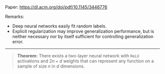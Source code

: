 Paper: https://dl.acm.org/doi/pdf/10.1145/3446776

Remarks:
- Deep neural networks easily fit random labels.
- Explicit regularization may improve generalization performance, but is neither necessary nor by itself sufficient for controlling generalization error.
---
> **Theorem:** There exists a two-layer neural network with `ReLU` activations and $2n + d$ weights that can represent any function on a sample of size $n$ in $d$ dimensions.